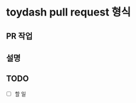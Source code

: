 # toydash pull request 형식

## PR 작업

<!-- 작업 주제 or 제목을 적어주세요 -->

## 설명

<!--설명을 적어주세요 -->

## TODO

- [ ] 할 일
